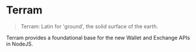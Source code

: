 # Terram

> Terram: Latin for 'ground', the solid surface of the earth.

Terram provides a foundational base for the new Wallet and Exchange APIs in NodeJS. 
